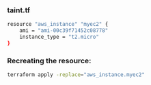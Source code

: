
### taint.tf
```sh
resource "aws_instance" "myec2" {
    ami = "ami-00c39f71452c08778"
    instance_type = "t2.micro"
}

```

### Recreating the resource:
```sh
terraform apply -replace="aws_instance.myec2"
```
